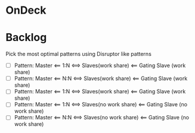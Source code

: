 # OnDeck

# Backlog

Pick the most optimal patterns using Disruptor like patterns
- [ ] Pattern: Master <== 1:N <==> Slaves(work share) <== Gating Slave (work share)
- [ ] Pattern: Master <== N:N <==> Slaves(work share) <== Gating Slave (work share)
- [ ] Pattern: Master <== 1:N <==> Slaves(work share) <== Gating Slave (work share)
- [ ] Pattern: Master <== 1:N <==> Slaves(no work share) <== Gating Slave (no work share)
- [ ] Pattern: Master <== N:N <==> Slaves(no work share) <== Gating Slave (no work share)
